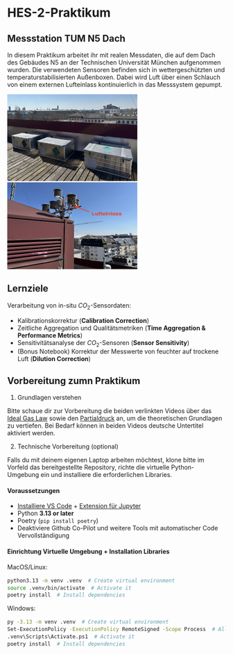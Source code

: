 # HES-2-Praktikum

## Messstation TUM N5 Dach

In diesem Praktikum arbeitet ihr mit realen Messdaten, die auf dem Dach des Gebäudes N5 an der Technischen Universität München aufgenommen wurden. Die verwendeten Sensoren befinden sich in wettergeschützten und temperaturstabilisierten Außenboxen. Dabei wird Luft über einen Schlauch von einem externen Lufteinlass kontinuierlich in das Messsystem gepumpt.

<img src="pictures/systems.jpeg" alt="Systems" width="300" height="200">
<img src="pictures/air_intakes.jpeg" alt="Systems" width="300" height="200">

## Lernziele

Verarbeitung von in-situ $CO_2$-Sensordaten:

- Kalibrationskorrektur (**Calibration Correction**)
- Zeitliche Aggregation und Qualitätsmetriken (**Time Aggregation & Performance Metrics**)
- Sensitivitätsanalyse der $CO_2$-Sensoren (**Sensor Sensitivity**)
- (Bonus Notebook) Korrektur der Messwerte von feuchter auf trockene Luft (**Dilution Correction**)

## Vorbereitung zumn Praktikum

1.	Grundlagen verstehen

Bitte schaue dir zur Vorbereitung die beiden verlinkten Videos über das [Ideal Gas Law](https://youtu.be/BxUS1K7xu30?si=f3rDpXa9sT9PRdz9) sowie den [Partialdruck](https://youtu.be/JbqtqCunYzA?si=UgNx84xJpQUcYKGu) an, um die theoretischen Grundlagen zu vertiefen. Bei Bedarf können in beiden Videos deutsche Untertitel aktiviert werden.

2.	Technische Vorbereitung (optional)

Falls du mit deinem eigenen Laptop arbeiten möchtest, klone bitte im Vorfeld das bereitgestellte Repository, richte die virtuelle Python-Umgebung ein und installiere die erforderlichen Libraries.

#### **Voraussetzungen**

- [Installiere VS Code](https://code.visualstudio.com/Download) + [Extension für Jupyter](https://www.youtube.com/watch?v=suAkMeWJ1yE)
- Python **3.13 or later**
- Poetry (`pip install poetry`)
- Deaktiviere Github Co-Pilot und weitere Tools mit automatischer Code Vervollständigung

#### **Einrichtung Virtuelle Umgebung + Installation Libraries**

MacOS/Linux:

```bash
python3.13 -m venv .venv  # Create virtual environment
source .venv/bin/activate  # Activate it
poetry install  # Install dependencies
```

Windows:

```bash
py -3.13 -m venv .venv  # Create virtual environment
Set-ExecutionPolicy -ExecutionPolicy RemoteSigned -Scope Process  # Allow script execution
.venv\Scripts\Activate.ps1  # Activate it
poetry install  # Install dependencies
```